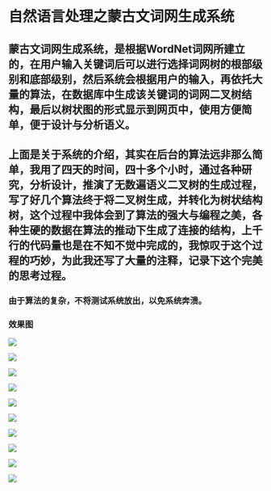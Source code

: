 # 自然语言处理之蒙古文词网生成系统

## 蒙古文词网生成系统，是根据WordNet词网所建立的，在用户输入关键词后可以进行选择词网树的根部级别和底部级别，然后系统会根据用户的输入，再依托大量的算法，在数据库中生成该关键词的词网二叉树结构，最后以树状图的形式显示到网页中，使用方便简单，便于设计与分析语义。

## 上面是关于系统的介绍，其实在后台的算法远非那么简单，我用了四天的时间，四十多个小时，通过各种研究，分析设计，推演了无数遍语义二叉树的生成过程，写了好几个算法终于将二叉树生成，并转化为树状结构树，这个过程中我体会到了算法的强大与编程之美，各种生硬的数据在算法的推动下生成了连接的结构，上千行的代码量也是在不知不觉中完成的，我惊叹于这个过程的巧妙，为此我还写了大量的注释，记录下这个完美的思考过程。

### 由于算法的复杂，不将测试系统放出，以免系统奔溃。

### 效果图

![](http://cos.rain1024.com/blog/php/php34.jpg)


![](http://cos.rain1024.com/blog/php/php43.jpg)

![](http://cos.rain1024.com/blog/php/php36.jpg)

![](http://cos.rain1024.com/blog/php/php37.jpg)

![](http://cos.rain1024.com/blog/php/php38.jpg)

![](http://cos.rain1024.com/blog/php/php39.jpg)

![](http://cos.rain1024.com/blog/php/php40.jpg)

![](http://cos.rain1024.com/blog/php/php35.jpg)

![](http://cos.rain1024.com/blog/php/php41.jpg)

![](http://cos.rain1024.com/blog/php/php42.jpg)